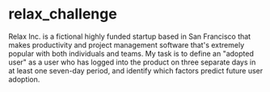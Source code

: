 # relax_challenge
Relax Inc. is a fictional highly funded startup based in San Francisco that makes productivity and project management software that's extremely popular with both individuals and teams. My task is to define an "adopted user" as a user who has logged into the product on three separate days in at least one seven­-day period, and identify which factors predict future user adoption.
